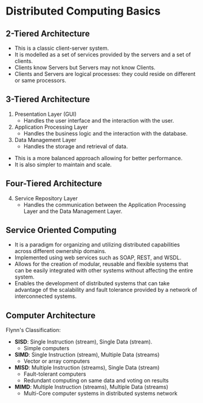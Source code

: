 # Distributed Computing Basics

## 2-Tiered Architecture

- This is a classic client-server system.
- It is modelled as a set of services provided by the servers and a set of clients.
- Clients know Servers but Servers may not know Clients.
- Clients and Servers are logical processes: they could reside on different or same processors.

## 3-Tiered Architecture

1. Presentation Layer (GUI)
    - Handles the user interface and the interaction with the user.
2. Application Processing Layer
    - Handles the business logic and the interaction with the database.
3. Data Management Layer
    - Handles the storage and retrieval of data.

- This is a more balanced approach allowing for better performance.
- It is also simpler to maintain and scale.

## Four-Tiered Architecture

4. Service Repository Layer
    - Handles the communication between the Application Processing Layer and the Data Management Layer.

## Service Oriented Computing

- It is a paradigm for organizing and utilizing distributed capabilities across different ownership domains.
- Implemented using web services such as SOAP, REST, and WSDL.
- Allows for the creation of modular, reusable and flexible systems that can be easily integrated with other systems without affecting the entire system.
- Enables the development of distributed systems that can take advantage of the scalability and fault tolerance provided by a network of interconnected systems.

## Computer Architecture

Flynn's Classification:

- **SISD**: Single Instruction (stream), Single Data (stream).
  - Simple computers
- **SIMD**: Single Instruction (stream), Multiple Data (streams)
  - Vector or array computers
- **MISD**: Multiple Instruction (streams), Single Data (stream)
  - Fault-tolerant computers
  - Redundant computing on same data and voting on results
- **MIMD**: Multiple Instruction (streams), Multiple Data (streams)
  - Multi-Core computer systems in distributed systems network